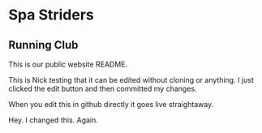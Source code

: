 # Spa Striders
## Running Club

This is our public website README.

This is Nick testing that it can be edited without cloning or anything. I just clicked the edit button and then committed my changes.

When you edit this in github directly it goes live straightaway.

Hey. I changed this. Again.
